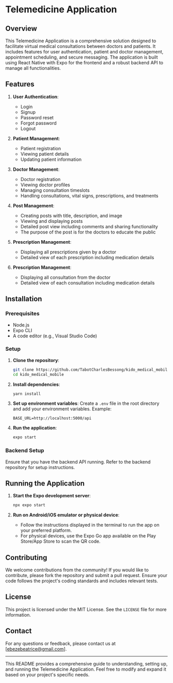 # Telemedicine Application

## Overview

This Telemedicine Application is a comprehensive solution designed to facilitate virtual medical consultations between doctors and patients. It includes features for user authentication, patient and doctor management, appointment scheduling, and secure messaging. The application is built using React Native with Expo for the frontend and a robust backend API to manage all functionalities.

## Features

1. **User Authentication**:

   - Login
   - Signup
   - Password reset
   - Forgot password
   - Logout

2. **Patient Management**:

   - Patient registration
   - Viewing patient details
   - Updating patient information

3. **Doctor Management**:

   - Doctor registration
   - Viewing doctor profiles
   - Managing consultation timeslots
   - Handling consultations, vital signs, prescriptions, and treatments

4. **Post Management**:

   - Creating posts with title, description, and image
   - Viewing and displaying posts
   - Detailed post view including comments and sharing functionality
   - The purpose of the post is for the doctors to educate the public

5. **Prescription Management**:

   - Displaying all prescriptions given by a doctor
   - Detailed view of each prescription including medication details

6. **Prescription Management**:
   - Displaying all consultation from the doctor
   - Detailed view of each consultation including medication details

## Installation

### Prerequisites

- Node.js
- Expo CLI
- A code editor (e.g., Visual Studio Code)

### Setup

1. **Clone the repository**:

   ```bash
   git clone https://github.com/TabotCharlesBessong/kido_medical_mobile.git
   cd kido_medical_mobile
   ```

2. **Install dependencies**:

   ```bash
   yarn install
   ```

3. **Set up environment variables**:
   Create a `.env` file in the root directory and add your environment variables. Example:

   ```
   BASE_URL=http://localhost:5000/api
   ```

4. **Run the application**:
   ```bash
   expo start
   ```

### Backend Setup

Ensure that you have the backend API running. Refer to the backend repository for setup instructions.

## Running the Application

1. **Start the Expo development server**:

   ```bash
   npx expo start
   ```

2. **Run on Android/iOS emulator or physical device**:
   - Follow the instructions displayed in the terminal to run the app on your preferred platform.
   - For physical devices, use the Expo Go app available on the Play Store/App Store to scan the QR code.

## Contributing

We welcome contributions from the community! If you would like to contribute, please fork the repository and submit a pull request. Ensure your code follows the project's coding standards and includes relevant tests.

## License

This project is licensed under the MIT License. See the `LICENSE` file for more information.

## Contact

For any questions or feedback, please contact us at [ebezebeatrice@gmail.com].

---

This README provides a comprehensive guide to understanding, setting up, and running the Telemedicine Application. Feel free to modify and expand it based on your project's specific needs.
